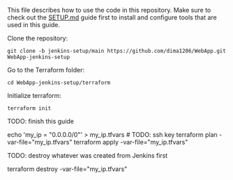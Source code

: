 This file describes how to use the code in this repository. Make sure to check out the [SETUP.md](./SETUP.md) guide first to install and configure tools that are used in this guide.

Clone the repository:

```
git clone -b jenkins-setup/main https://github.com/dima1206/WebApp.git WebApp-jenkins-setup
```

Go to the Terraform folder:

```
cd WebApp-jenkins-setup/terraform
```

Initialize terraform:

```
terraform init
```

TODO: finish this guide

echo 'my_ip = "0.0.0.0/0"' > my_ip.tfvars  # TODO: ssh key
terraform plan -var-file="my_ip.tfvars"
terraform apply -var-file="my_ip.tfvars"

TODO: destroy whatever was created from Jenkins first

terraform destroy -var-file="my_ip.tfvars"
